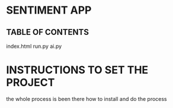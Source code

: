 # SENTIMENT APP

## TABLE OF CONTENTS
index.html
run.py
ai.py

# INSTRUCTIONS TO SET THE PROJECT
the whole process is been there how to install and do the process
